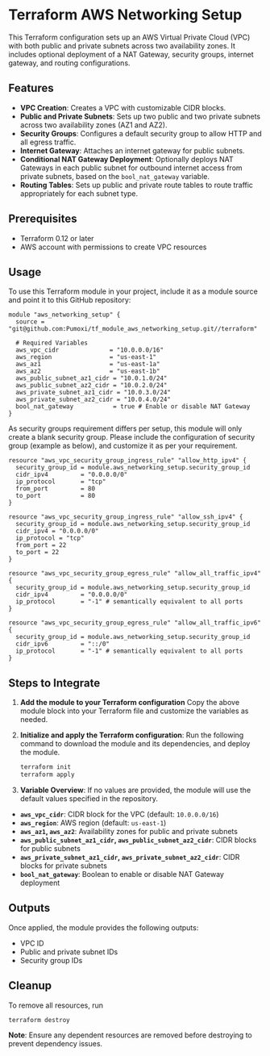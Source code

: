 # Terraform AWS Networking Setup

This Terraform configuration sets up an AWS Virtual Private Cloud (VPC) with both public and private subnets across two availability zones. It includes optional deployment of a NAT Gateway, security groups, internet gateway, and routing configurations.

## Features

- **VPC Creation**: Creates a VPC with customizable CIDR blocks.
- **Public and Private Subnets**: Sets up two public and two private subnets across two availability zones (AZ1 and AZ2).
- **Security Groups**: Configures a default security group to allow HTTP and all egress traffic.
- **Internet Gateway**: Attaches an internet gateway for public subnets.
- **Conditional NAT Gateway Deployment**: Optionally deploys NAT Gateways in each public subnet for outbound internet access from private subnets, based on the `bool_nat_gateway` variable.
- **Routing Tables**: Sets up public and private route tables to route traffic appropriately for each subnet type.

## Prerequisites

- Terraform 0.12 or later
- AWS account with permissions to create VPC resources

## Usage

To use this Terraform module in your project, include it as a module source and point it to this GitHub repository:

```hcl
module "aws_networking_setup" {
  source = "git@github.com:Pumoxi/tf_module_aws_networking_setup.git//terraform"

  # Required Variables
  aws_vpc_cidr              = "10.0.0.0/16"
  aws_region                = "us-east-1"
  aws_az1                   = "us-east-1a"
  aws_az2                   = "us-east-1b"
  aws_public_subnet_az1_cidr = "10.0.1.0/24"
  aws_public_subnet_az2_cidr = "10.0.2.0/24"
  aws_private_subnet_az1_cidr = "10.0.3.0/24"
  aws_private_subnet_az2_cidr = "10.0.4.0/24"
  bool_nat_gateway           = true # Enable or disable NAT Gateway
}
```

As security groups requirement differs per setup, this module will only create a blank security group. Please include the configuration of security group (example as below), and customize it as per your requirement.

```hcl
resource "aws_vpc_security_group_ingress_rule" "allow_http_ipv4" {
  security_group_id = module.aws_networking_setup.security_group_id
  cidr_ipv4         = "0.0.0.0/0"
  ip_protocol       = "tcp"
  from_port         = 80
  to_port           = 80
}

resource "aws_vpc_security_group_ingress_rule" "allow_ssh_ipv4" {
  security_group_id = module.aws_networking_setup.security_group_id
  cidr_ipv4 = "0.0.0.0/0"
  ip_protocol = "tcp"
  from_port = 22
  to_port = 22
}

resource "aws_vpc_security_group_egress_rule" "allow_all_traffic_ipv4" {
  security_group_id = module.aws_networking_setup.security_group_id
  cidr_ipv4         = "0.0.0.0/0"
  ip_protocol       = "-1" # semantically equivalent to all ports
}

resource "aws_vpc_security_group_egress_rule" "allow_all_traffic_ipv6" {
  security_group_id = module.aws_networking_setup.security_group_id
  cidr_ipv6         = "::/0"
  ip_protocol       = "-1" # semantically equivalent to all ports
}
```

## Steps to Integrate

1. **Add the module to your Terraform configuration**
Copy the above module block into your Terraform file and customize the variables as needed.

2. **Initialize and apply the Terraform configuration**:
Run the following command to download the module and its dependencies, and deploy the module.

   ```bash
   terraform init
   terraform apply
   ```

3. **Variable Overview**:
If no values are provided, the module will use the default values specified in the repository.

- **`aws_vpc_cidr`**: CIDR block for the VPC (default: `10.0.0.0/16`)
- **`aws_region`**: AWS region (default: `us-east-1`)
- **`aws_az1`, `aws_az2`**: Availability zones for public and private subnets
- **`aws_public_subnet_az1_cidr`, `aws_public_subnet_az2_cidr`**: CIDR blocks for public subnets
- **`aws_private_subnet_az1_cidr`, `aws_private_subnet_az2_cidr`**: CIDR blocks for private subnets
- **`bool_nat_gateway`**: Boolean to enable or disable NAT Gateway deployment

## Outputs

Once applied, the module provides the following outputs:
- VPC ID
- Public and private subnet IDs
- Security group IDs

## Cleanup

To remove all resources, run

```bash
terraform destroy
```

**Note**: Ensure any dependent resources are removed before destroying to prevent dependency issues.